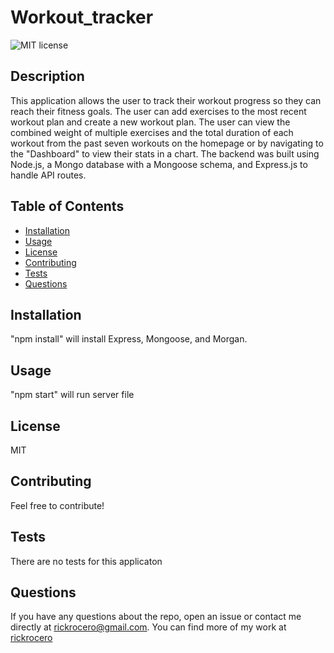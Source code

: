 # Workout_tracker

![MIT license](https://img.shields.io/badge/License-MIT-brightgreen)

## Description
This application allows the user to track their workout progress so they can reach their fitness goals. The user can add exercises to the most recent workout plan and create a new workout plan. The user can view the combined weight of multiple exercises and the total duration of each workout from the past seven workouts on the homepage or by navigating to the "Dashboard" to view their stats in a chart. The backend was built using Node.js, a Mongo database with a Mongoose schema, and Express.js to handle API routes.
            
## Table of Contents
            
- [Installation](#installation)
- [Usage](#usage)
- [License](#license)
- [Contributing](#contributing)
- [Tests](#tests)
- [Questions](#questions)
            
## Installation
"npm install" will install Express, Mongoose, and Morgan.

## Usage
"npm start" will run server file
            
## License
MIT
            
## Contributing
Feel free to contribute!
            
## Tests
There are no tests for this applicaton
            
## Questions
If you have any questions about the repo, open an issue or contact me directly at rickrocero@gmail.com. You can find more of my work at [rickrocero](https://github.com/rickrocero)
